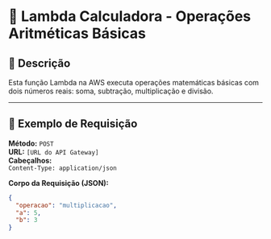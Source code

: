 # 🧮 Lambda Calculadora - Operações Aritméticas Básicas

## 📌 Descrição

Esta função Lambda na AWS executa operações matemáticas básicas com dois números reais: soma, subtração, multiplicação e divisão.

---

## 🧪 Exemplo de Requisição

**Método:** `POST`  
**URL:** `[URL do API Gateway]`  
**Cabeçalhos:**  
`Content-Type: application/json`

**Corpo da Requisição (JSON):**
```json
{
  "operacao": "multiplicacao",
  "a": 5,
  "b": 3
}
